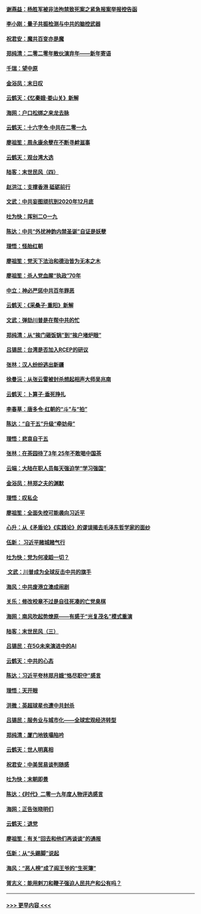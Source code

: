 #### [谢燕益：杨胜军被非法拘禁致死案之紧急报案举报控告函](../pages/nsc993/n11756134.md?t=01020244) 
#### [李小刚：量子共振检测与中共的脑控武器](../pages/nsc993/n11754518.md?t=01020244) 
#### [祝君安：魔共百变亦是魔](../pages/nsc993/n11754469.md?t=01020244) 
#### [郑纯清：二零二零年散伙演弃年——新年寄语](../pages/nsc993/n11754195.md?t=01020244) 
#### [千瑞：望中原](../pages/nsc993/n11754159.md?t=01020244) 
#### [金浴凤：末日叹](../pages/nsc993/n11752359.md?t=01020244) 
#### [云鹤天：《忆秦娥‧娄山关》新解](../pages/nsc993/n11752348.md?t=01020244) 
#### [海网：户口松绑之来龙去脉](../pages/nsc993/n11752328.md?t=01020244) 
#### [云鹤天：十六字令‧中共在二零一九](../pages/nsc993/n11752305.md?t=01020244) 
#### [廖祖笙：周永康余孽在不断寻衅滋事](../pages/nsc993/n11751013.md?t=01020244) 
#### [云鹤天：观台湾大选](../pages/nsc993/n11751007.md?t=01020244) 
#### [陆客：末世民风（四）](../pages/nsc993/n11749203.md?t=01020244) 
#### [赵洪江：支撑香港 砥砺前行](../pages/nsc993/n11748482.md?t=01020244) 
#### [文武：中共妄图顽抗到2020年12月底](../pages/nsc993/n11748446.md?t=01020244) 
#### [吐为快：挥别二O一九](../pages/nsc993/n11748411.md?t=01020244) 
#### [陈达：中共“外扰神韵内禁圣诞”自证是妖孽](../pages/nsc993/n11748226.md?t=01020244) 
#### [理悟：怪胎红朝](../pages/nsc993/n11748206.md?t=01020244) 
#### [廖祖笙：党天下法治和德治皆为无本之木](../pages/nsc993/n11748135.md?t=01020244) 
#### [廖祖笙：杀人党血腥“执政”70年](../pages/nsc993/n11745144.md?t=01020244) 
#### [中立：神必严惩中共百年罪恶](../pages/nsc993/n11744970.md?t=01020244) 
#### [云鹤天：《采桑子‧重阳》新解](../pages/nsc993/n11744948.md?t=01020244) 
#### [文武：弹劾川普是在帮中共的忙](../pages/nsc993/n11744758.md?t=01020244) 
#### [郑纯清：从“挨门砸饭锅”到“挨户堵炉眼”](../pages/nsc993/n11744745.md?t=01020244) 
#### [吕锡民：台湾是否加入RCEP的研议](../pages/nsc993/n11744701.md?t=01020244) 
#### [张林：汉人纷纷逃出新疆](../pages/nsc993/n11743530.md?t=01020244) 
#### [徐曼沅：从张云雷被封杀想起相声大师吴兆南](../pages/nsc993/n11741816.md?t=01020244) 
#### [云鹤天：卜算子‧垂死挣扎](../pages/nsc993/n11739956.md?t=01020244) 
#### [李春草：唐多令‧红朝的“斗”与“拍”](../pages/nsc993/n11739830.md?t=01020244) 
#### [陈达：“自干五”升级“牵妨母”](../pages/nsc993/n11739724.md?t=01020244) 
#### [理悟：悲哀自干五](../pages/nsc993/n11739547.md?t=01020244) 
#### [张林：在茶园待了3年 25年不敢喝中国茶](../pages/nsc993/n11739240.md?t=01020244) 
#### [云端：大陆在职人员每天强迫学“学习强国”](../pages/nsc993/n11738735.md?t=01020244) 
#### [金浴凤：林郑之夫的渊默](../pages/nsc993/n11737735.md?t=01020244) 
#### [理悟：叹私企](../pages/nsc993/n11737715.md?t=01020244) 
#### [廖祖笙：全面失控可能袭向习近平](../pages/nsc993/n11737704.md?t=01020244) 
#### [心升：从《矛盾论》《实践论》的谬误揭去毛泽东哲学家的面纱](../pages/nsc993/n11736962.md?t=01020244) 
#### [伍新： 习近平赌城赌气行](../pages/nsc993/n11736929.md?t=01020244) 
#### [吐为快：党为何凌蹈一切？](../pages/nsc993/n11736915.md?t=01020244) 
#### [ 文武：川普成为全球反击中共的旗手](../pages/nsc993/n11736882.md?t=01020244) 
#### [海风：中共废港立澳成闹剧](../pages/nsc993/n11735857.md?t=01020244) 
#### [关乐：修改校章不过是自往死凑的亡党臭棋](../pages/nsc993/n11735097.md?t=01020244) 
#### [海网：南风吹起势燎原——有感于“光复茂名”模式重演](../pages/nsc993/n11732308.md?t=01020244) 
#### [陆客：末世民风（三）](../pages/nsc993/n11732211.md?t=01020244) 
#### [吕锡民：在5G未来演进中的AI](../pages/nsc993/n11730010.md?t=01020244) 
#### [云鹤天：中共的心态](../pages/nsc993/n11729906.md?t=01020244) 
#### [陈达：习近平夸林郑月娥“恪尽职守”感言](../pages/nsc993/n11729881.md?t=01020244) 
#### [理悟：天开眼](../pages/nsc993/n11729699.md?t=01020244) 
#### [洪微：英超球星也遭中共封杀](../pages/nsc993/n11727243.md?t=01020244) 
#### [吕锡民：服务业与城市化——全球宏观经济转型](../pages/nsc993/n11725845.md?t=01020244) 
#### [郑纯清：厦门地铁塌陷吟](../pages/nsc993/n11725813.md?t=01020244) 
#### [云鹤天：世人明真相](../pages/nsc993/n11725621.md?t=01020244) 
#### [祝君安：中美贸易谈判随感](../pages/nsc993/n11725609.md?t=01020244) 
#### [吐为快：末朝即景](../pages/nsc993/n11723365.md?t=01020244) 
#### [陈达：《时代》二零一九年度人物评选感言](../pages/nsc993/n11723337.md?t=01020244) 
#### [海网：正告张晓明们](../pages/nsc993/n11723228.md?t=01020244) 
#### [云鹤天：退党](../pages/nsc993/n11723056.md?t=01020244) 
#### [廖祖笙：有关“回去和他们再谈谈”的通报](../pages/nsc993/n11722442.md?t=01020244) 
#### [伍新：从“头踢脚”说起](../pages/nsc993/n11722429.md?t=01020244) 
#### [海风：“恶人榜”成了阎王爷的“生死簿”](../pages/nsc993/n11722272.md?t=01020244) 
#### [胥志义：能用剌刀和鞭子强迫人民共产和公有吗？](../pages/nsc993/n11720569.md?t=01020244) 

----
#### [ >>> 更早内容 <<< ](../indexes/nsc993-earlier.md)
